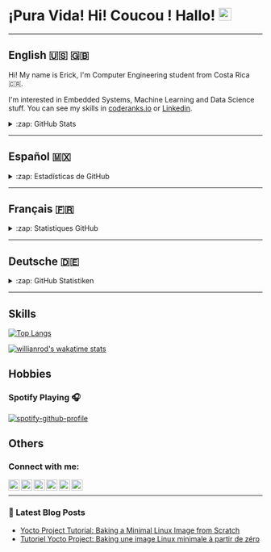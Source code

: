 # **¡Pura Vida! Hi! Coucou ! Hallo!** <img src="https://media.giphy.com/media/hvRJCLFzcasrR4ia7z/giphy.gif" width="25px">

---

## **English 🇺🇸 🇬🇧**

Hi! My name is Erick, I'm Computer Engineering student from Costa Rica 🇨🇷.

I'm interested in Embedded Systems, Machine Learning and Data Science stuff. You can see my skills in [coderanks.io](https://profile.codersrank.io/user/erickof) or [Linkedin](https://www.linkedin.com/in/erickobregonf/).

<details>
  <summary>:zap: GitHub Stats</summary>
  <img src="https://github-readme-stats.vercel.app/api?username=ErickOF&&show_icons=true&theme=algolia&bg_color=DEG,000000,151515,101015&icon_color=155085&title_color=155099&count_private=true">
</details>

---

## **Español 🇲🇽**
<details>
  <summary>:zap: Estadísticas de GitHub</summary>
  <img src="https://github-readme-stats.vercel.app/api?username=ErickOF&&show_icons=true&theme=algolia&bg_color=DEG,000000,151515,101015&icon_color=155085&title_color=155099&locale=es&count_private=true">
</details>

---

## **Français 🇫🇷**

<details>
  <summary>:zap: Statistiques GitHub</summary>
  <img src="https://github-readme-stats.vercel.app/api?username=ErickOF&&show_icons=true&theme=algolia&bg_color=DEG,000000,151515,101015&icon_color=155085&title_color=155099&locale=fr&count_private=true">
</details>

---

## **Deutsche 🇩🇪**

<details>
  <summary>:zap: GitHub Statistiken</summary>
  <img src="https://github-readme-stats.vercel.app/api?username=ErickOF&&show_icons=true&theme=algolia&bg_color=DEG,000000,151515,101015&icon_color=155085&title_color=155099&locale=de&count_private=true">
</details>

---

## **Skills**

[![Top Langs](https://github-readme-stats.vercel.app/api/top-langs/?username=ErickOF&hide=C%23,BitBake,Shell&langs_count=10)](https://github.com/anuraghazra/github-readme-stats)

[![willianrod's wakatime stats](https://github-readme-stats.vercel.app/api/wakatime?username=@ErickOF)](https://github.com/anuraghazra/github-readme-stats)


## **Hobbies**
### **Spotify Playing 🎧**

[![spotify-github-profile](https://spotify-github-profile.vercel.app/api/view?uid=erickof18&cover_image=true&theme=default)](https://github.com/kittinan/spotify-github-profile)

<!--
![img](https://cr-skills-chart-widget.azurewebsites.net/api/api?username=ErickOF)
**ErickOF/ErickOF** is a ✨ _special_ ✨ repository because its `README.md` (this file) appears on your GitHub profile.

Here are some ideas to get you started:

- 🔭 I’m currently working on ...
- 🌱 I’m currently learning ...
- 👯 I’m looking to collaborate on ...
- 🤔 I’m looking for help with ...
- 💬 Ask me about ...
- 📫 How to reach me: ...
- 😄 Pronouns: ...
- ⚡ Fun fact: ...

-->

## **Others**

### **Connect with me:**
<a href="https://erickof.medium.com/">
  <img align="left" alt="Erick's Medium" width="22px" src="https://raw.githubusercontent.com/peterthehan/peterthehan/master/assets/medium.svg" />
</a>
<a href="https://twitter.com/ErickAndrsObre1/">
  <img align="left" alt="Erick Obregón Fonseca | Twitter" width="22px" src="https://raw.githubusercontent.com/peterthehan/peterthehan/master/assets/twitter.svg" />
</a>
<a href="https://www.linkedin.com/in/erickobregonf/">
  <img align="left" alt="Erick's LinkedIN" width="22px" src="https://raw.githubusercontent.com/peterthehan/peterthehan/master/assets/linkedin.svg" />
</a>
<a href="https://open.spotify.com/user/erickof18/">
  <img align="left" alt="Erick's Spotify" width="22px" src="https://raw.githubusercontent.com/peterthehan/peterthehan/master/assets/spotify.svg" />
</a>
<a href="https://www.reddit.com/user/geekyabhi/">
  <img align="left" alt="Erick's Reddit" width="22px" src="https://raw.githubusercontent.com/peterthehan/peterthehan/master/assets/reddit.svg" />
</a>
<a href="https://myanimelist.net/profile/ErickOF/">
  <img align="left" alt="Erick's Reddit" width="22px" src="https://raw.githubusercontent.com/peterthehan/peterthehan/master/assets/myanimelist.svg" />
</a>

</br>

---

### **📕 Latest Blog Posts**

<!-- BLOG-POST-LIST:START -->
- [Yocto Project Tutorial: Baking a Minimal Linux Image from Scratch](https://erickof.medium.com/yocto-project-tutorial-baking-a-minimal-linux-image-from-scratch-625b3e65f768)
- [Tutoriel Yocto Project: Baking une image Linux minimale à partir de zéro](https://erickof.medium.com/tutoriel-yocto-project-baking-une-image-linux-minimale-%C3%A0-partir-de-z%C3%A9ro-c43955d670b)
<!-- BLOG-POST-LIST:END -->
